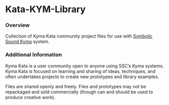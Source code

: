 # Kata-KYM-Library

### Overview
Collection of Kyma Kata community project files for use with [Symbolic Sound Kyma](https://kyma.symbolicsound.com) system.

### Additional Information 

Kyma Kata is a user community open to anyone using SSC’s Kyma systems.  Kyma Kata is focused on learning and sharing of ideas, techniques, and often undertakes projects to create new prototypes and library examples.  

Files are shared openly and freely.  Files and prototypes may not be repackaged and sold commercially (though can and should be used to produce creative work).


